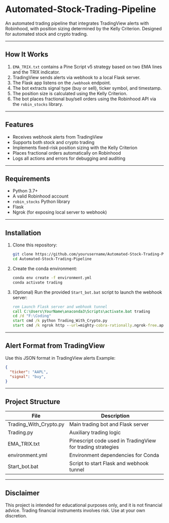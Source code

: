 # Automated-Stock-Trading-Pipeline

An automated trading pipeline that integrates TradingView alerts with Robinhood, with position sizing determined by the Kelly Criterion. Designed for automated stock and crypto trading.

---

## How It Works

1. `EMA_TRIX.txt` contains a Pine Script v5 strategy based on two EMA lines and the TRIX indicator.
2. TradingView sends alerts via webhook to a local Flask server.
3. The Flask app listens on the `/webhook` endpoint.
4. The bot extracts signal type (buy or sell), ticker symbol, and timestamp.
5. The position size is calculated using the Kelly Criterion.
6. The bot places fractional buy/sell orders using the Robinhood API via the `robin_stocks` library.

---

## Features

- Receives webhook alerts from TradingView
- Supports both stock and crypto trading
- Implements fixed-risk position sizing with the Kelly Criterion
- Places fractional orders automatically on Robinhood
- Logs all actions and errors for debugging and auditing

---

## Requirements

- Python 3.7+
- A valid Robinhood account
- `robin_stocks` Python library
- Flask
- Ngrok (for exposing local server to webhook)

---

## Installation

1. Clone this repository:

    ```bash
    git clone https://github.com/yourusername/Automated-Stock-Trading-Pipeline.git
    cd Automated-Stock-Trading-Pipeline
    ```

2. Create the conda environment:

    ```bash
    conda env create -f environment.yml
    conda activate trading
    ```

3. (Optional) Run the provided `Start_bot.bat` script to launch the webhook server:

    ```bat
    rem Launch Flask server and webhook tunnel
    call C:\Users\YourName\anaconda3\Scripts\activate.bat trading
    cd /d "F:\Coding"
    start cmd /k python Trading_With_Crypto.py
    start cmd /k ngrok http --url=mighty-cobra-rationally.ngrok-free.app 5000
    ```

---

## Alert Format from TradingView

Use this JSON format in TradingView alerts
Example:

```json
{
  "ticker": "AAPL",
  "signal": "buy",
}
```
---

## Project Structure

| File               | Description                                 |
|--------------------|---------------------------------------------|
| Trading_With_Crypto.py | Main trading bot and Flask server         |
| Trading.py         | Auxiliary trading logic                     |
| EMA_TRIX.txt       | Pinescript code used in TradingView for trading strategies|
| environment.yml    | Environment dependencies for Conda          |
| Start_bot.bat      | Script to start Flask and webhook tunnel    |

---

## Disclaimer

This project is intended for educational purposes only, and it is not financial advice.
Trading financial instruments involves risk. Use at your own discretion. 
